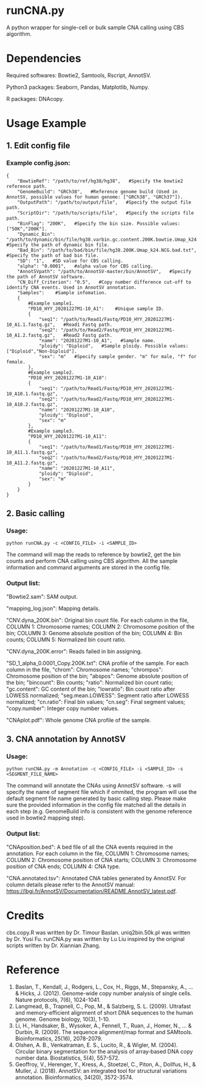 # runCNA.py
A python wrapper for single-cell or bulk sample CNA calling using CBS algorithm.

# Dependencies
Required softwares: Bowtie2, Samtools, Rscript, AnnotSV.

Python3 packages: Seaborn, Pandas, Matplotlib, Numpy.

R packages: DNAcopy.

# Usage Example
## 1. Edit config file
### Example config.json:
    {
        "BowtieRef": "/path/to/ref/hg38/hg38",   #Specify the bowtie2 reference path.
        "GenomeBuild": "GRCh38",   #Reference genome build (Used in AnnotSV, possible values for human genome: ["GRCh38", "GRCh37"]).
        "OutputPath": "/path/to/output/file",   #Specify the output file path.
        "ScriptDir": "/path/to/scripts/file",   #Specify the scripts file path.
        "BinFlag": "200K",   #Specify the bin size. Possible values: ["50K","200K"].
        "Dynamic_Bin": "/path/to/dynamic/bin/file/hg38.varbin.gc.content.200K.bowtie.Umap_k24.NCG.txt",   #Specify the path of dynamic bin file.
        "Bad_Bin": "/path/to/bad/bin/file/hg38.200K.Umap_k24.NCG.bad.txt",   #Specify the path of bad bin file.
        "SD": "1",   #SD value for CBS calling.
        "alpha": "0.0001",   #alpha value for CBS calling.
        "AnnotSVpath": "/path/to/AnnotSV-master/bin/AnnotSV",   #Specify the path of AnnotSV software.
        "CN_Diff_Criterion": "0.5",   #Copy number difference cut-off to identify CNA events. Used in AnnotSV annotation.
        "Samples":    #Sample infomation. 
        {
            #Example sample1.
            "PD10_HYY_20201227M1-10_A1":    #Unique sample ID.
            {
                "seq1": "/path/to/Read1/Fastq/PD10_HYY_20201227M1-10_A1.1.fastq.gz",   #Read1 Fastq path.
                "seq2": "/path/to/Read2/Fastq/PD10_HYY_20201227M1-10_A1.2.fastq.gz",   #Read2 Fastq path.
                "name": "20201227M1-10_A1",   #Sample name.
                "ploidy": "Diploid",   #Sample ploidy. Possible values: ["Diploid","Non-Diploid"].
                "sex": "m"   #Specify sample gender. "m" for male, "f" for female.
            },
            #Example sample2.
            "PD10_HYY_20201227M1-10_A10": 
            {
                "seq1": "/path/to/Read1/Fastq/PD10_HYY_20201227M1-10_A10.1.fastq.gz",
                "seq2": "/path/to/Read2/Fastq/PD10_HYY_20201227M1-10_A10.2.fastq.gz",
                "name": "20201227M1-10_A10",
                "ploidy": "Diploid",
                "sex": "m"
            },
            #Example sample3.
            "PD10_HYY_20201227M1-10_A11": 
            {
                "seq1": "/path/to/Read1/Fastq/PD10_HYY_20201227M1-10_A11.1.fastq.gz",
                "seq2": "/path/to/Read2/Fastq/PD10_HYY_20201227M1-10_A11.2.fastq.gz",
                "name": "20201227M1-10_A11",
                "ploidy": "Diploid",
                "sex": "m"
            }
        }
    }

## 2. Basic calling
### Usage:
    python runCNA.py -c <CONFIG_FILE> -i <SAMPLE_ID>
  The command will map the reads to reference by bowtie2, get the bin counts and perform CNA calling using CBS algorithm. All the sample information and command arguments are stored in the config file.
### Output list:
"Bowtie2.sam": SAM output.

"mapping_log.json": Mapping details.

"CNV.dyna_200K.bin": Original bin count file. For each column in the file, COLUMN 1: Chromosome names; COLUMN 2: Chromosome position of the bin; COLUMN 3: Genome absolute position of the bin; COLUMN 4: Bin counts; COLUMN 5: Normalized bin count ratio.

"CNV.dyna_200K.error": Reads failed in bin assigning.

"SD_1_alpha_0.0001_Copy.200K.txt": CNA profile of the sample. For each column in the file, "chrom": Chromosome names; "chrompos": Chromosome position of the bin; "abspos": Genome absolute position of the bin; "bincount": Bin counts; "ratio": Normalized bin count ratio; "gc.content": GC content of the bin; "lowratio": Bin count ratio after LOWESS normalized; "seg.mean.LOWESS": Segment ratio after LOWESS normalized; "cn.ratio": Final bin values; "cn.seg": Final segment values; "copy.number": Integer copy number values.

"CNAplot.pdf": Whole genome CNA profile of the sample.

## 3. CNA annotation by AnnotSV
### Usage:
    python runCNA.py -m Annotation -c <CONFIG_FILE> -i <SAMPLE_ID> -s <SEGMENT_FILE_NAME>
  The command will annotate the CNAs using AnnotSV software. -s will specify the name of segment file which if ommited, the program will use the default segment file name generated by basic calling step. Please make sure the provided information in the config file matched all the details in each step (e.g. GenomeBuild info is consistent with the genome reference used in bowtie2 mapping step).
### Output list:
"CNAposition.bed": A bed file of all the CNA events required in the annotation. For each column in the file, COLUMN 1: Chromosome names; COLUMN 2: Chromosome position of CNA starts; COLUMN 3: Chromosome position of CNA ends; COLUMN 4: CNA type.

"CNA.annotated.tsv": Annotated CNA tables generated by AnnotSV. For column details please refer to the AnnotSV manual: https://lbgi.fr/AnnotSV/Documentation/README.AnnotSV_latest.pdf.

# Credits
cbs.copy.R was written by Dr. Timour Baslan. uniq2bin.50k.pl was written by Dr. Yusi Fu. runCNA.py was written by Lu Liu inspired by the original scripts written by Dr. Xiannian Zhang.

# Reference
1. Baslan, T., Kendall, J., Rodgers, L., Cox, H., Riggs, M., Stepansky, A., ... & Hicks, J. (2012). Genome-wide copy number analysis of single cells. Nature protocols, 7(6), 1024-1041.
2. Langmead, B., Trapnell, C., Pop, M., & Salzberg, S. L. (2009). Ultrafast and memory-efficient alignment of short DNA sequences to the human genome. Genome biology, 10(3), 1-10.
3. Li, H., Handsaker, B., Wysoker, A., Fennell, T., Ruan, J., Homer, N., ... & Durbin, R. (2009). The sequence alignment/map format and SAMtools. Bioinformatics, 25(16), 2078-2079.
4. Olshen, A. B., Venkatraman, E. S., Lucito, R., & Wigler, M. (2004). Circular binary segmentation for the analysis of array‐based DNA copy number data. Biostatistics, 5(4), 557-572.
5. Geoffroy, V., Herenger, Y., Kress, A., Stoetzel, C., Piton, A., Dollfus, H., & Muller, J. (2018). AnnotSV: an integrated tool for structural variations annotation. Bioinformatics, 34(20), 3572-3574.
